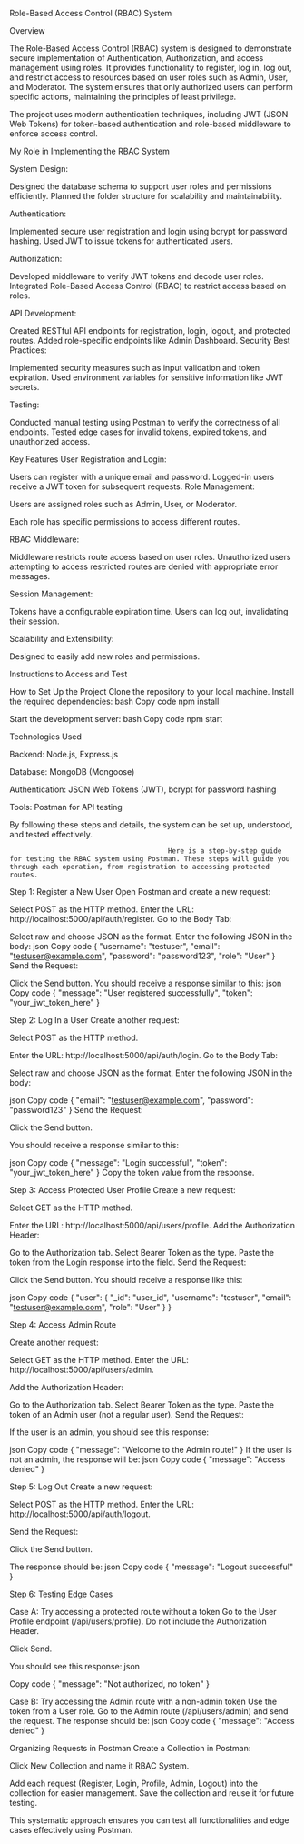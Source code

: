  Role-Based Access Control (RBAC) System










 
Overview










The Role-Based Access Control (RBAC) system is designed to demonstrate secure implementation of Authentication, Authorization, and access management using roles. It provides functionality to register, log in, log out, and restrict access to resources based on user roles such as Admin, User, and Moderator. The system ensures that only authorized users can perform specific actions, maintaining the principles of least privilege.














The project uses modern authentication techniques, including JWT (JSON Web Tokens) for token-based authentication and role-based middleware to enforce access control.

My Role in Implementing the RBAC System

System Design:



Designed the database schema to support user roles and permissions efficiently.
Planned the folder structure for scalability and maintainability.




Authentication:

Implemented secure user registration and login using bcrypt for password hashing.
Used JWT to issue tokens for authenticated users.






Authorization:

Developed middleware to verify JWT tokens and decode user roles.
Integrated Role-Based Access Control (RBAC) to restrict access based on roles.


API Development:

Created RESTful API endpoints for registration, login, logout, and protected routes.
Added role-specific endpoints like Admin Dashboard.
Security Best Practices:

Implemented security measures such as input validation and token expiration.
Used environment variables for sensitive information like JWT secrets.






Testing:

Conducted manual testing using Postman to verify the correctness of all endpoints.
Tested edge cases for invalid tokens, expired tokens, and unauthorized access.





Key Features
User Registration and Login:

Users can register with a unique email and password.
Logged-in users receive a JWT token for subsequent requests.
Role Management:

Users are assigned roles such as Admin, User, or Moderator.

Each role has specific permissions to access different routes.

RBAC Middleware:

Middleware restricts route access based on user roles.
Unauthorized users attempting to access restricted routes are denied with appropriate error messages.



Session Management:

Tokens have a configurable expiration time.
Users can log out, invalidating their session.




Scalability and Extensibility:

Designed to easily add new roles and permissions.

Instructions to Access and Test






How to Set Up the Project
Clone the repository to your local machine.
Install the required dependencies:
bash
Copy code
npm install




Start the development server:
bash
Copy code
npm start





Technologies Used





Backend: Node.js, Express.js




Database: MongoDB (Mongoose)




Authentication: JSON Web Tokens (JWT), bcrypt for password hashing




Tools: Postman for API testing






By following these steps and details, the system can be set up, understood, and tested effectively.
                                           
                                           
                                           
                                           
                                           
                                           
                                           
                                           
                                           
                                           Here is a step-by-step guide for testing the RBAC system using Postman. These steps will guide you through each operation, from registration to accessing protected routes.

Step 1: Register a New User
Open Postman and create a new request:





Select POST as the HTTP method.
Enter the URL: http://localhost:5000/api/auth/register.
Go to the Body Tab:




Select raw and choose JSON as the format.
Enter the following JSON in the body:
json
Copy code
{
  "username": "testuser",
  "email": "testuser@example.com",
  "password": "password123",
  "role": "User"
}
Send the Request:





Click the Send button.
You should receive a response similar to this:
json
Copy code
{
  "message": "User registered successfully",
  "token": "your_jwt_token_here"
}


Step 2: Log In a User
Create another request:






Select POST as the HTTP method.


Enter the URL: http://localhost:5000/api/auth/login.
Go to the Body Tab:





Select raw and choose JSON as the format.
Enter the following JSON in the body:











json
Copy code
{
  "email": "testuser@example.com",
  "password": "password123"
}
Send the Request:




Click the Send button.




You should receive a response similar to this:


json
Copy code
{
  "message": "Login successful",
  "token": "your_jwt_token_here"
}
Copy the token value from the response.











Step 3: Access Protected User Profile
Create a new request:



Select GET as the HTTP method.





Enter the URL: http://localhost:5000/api/users/profile.
Add the Authorization Header:




Go to the Authorization tab.
Select Bearer Token as the type.
Paste the token from the Login response into the field.
Send the Request:



Click the Send button.
You should receive a response like this:










json
Copy code
{
  "user": {
    "_id": "user_id",
    "username": "testuser",
    "email": "testuser@example.com",
    "role": "User"
  }
}







Step 4: Access Admin Route


Create another request:


Select GET as the HTTP method.
Enter the URL: http://localhost:5000/api/users/admin.




Add the Authorization Header:

Go to the Authorization tab.
Select Bearer Token as the type.
Paste the token of an Admin user (not a regular user).
Send the Request:



If the user is an admin, you should see this response:





json
Copy code
{
  "message": "Welcome to the Admin route!"
}
If the user is not an admin, the response will be:
json
Copy code
{
  "message": "Access denied"
}








Step 5: Log Out
Create a new request:

Select POST as the HTTP method.
Enter the URL: http://localhost:5000/api/auth/logout.







Send the Request:



Click the Send button.











The response should be:
json
Copy code
{
  "message": "Logout successful"
}









Step 6: Testing Edge Cases














Case A: Try accessing a protected route without a token
Go to the User Profile endpoint (/api/users/profile).
Do not include the Authorization Header.



Click Send.



You should see this response:
json


Copy code
{
  "message": "Not authorized, no token"
}










Case B: Try accessing the Admin route with a non-admin token
Use the token from a User role.
Go to the Admin route (/api/users/admin) and send the request.
The response should be:
json
Copy code
{
    "message": "Access denied"
}






Organizing Requests in Postman
Create a Collection in Postman:





Click New Collection and name it RBAC System.




Add each request (Register, Login, Profile, Admin, Logout) into the collection for easier management.
Save the collection and reuse it for future testing.




This systematic approach ensures you can test all functionalities and edge cases effectively using Postman.
